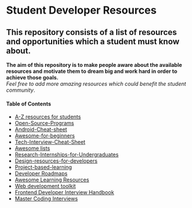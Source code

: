 # Student Developer Resources
## This repository consists of a list of resources and opportunities which a student must know about.<br/>
__The aim of this repository is to make people aware about the available resources and motivate them to dream big and work hard in order to achieve those goals.__<br/>
_Feel free to add more amazing resources which could benefit the student community_.

#### Table of Contents
- [A-Z resources for students](https://github.com/dipakkr/A-to-Z-Resources-for-Students)
- [Open-Source-Programs](https://github.com/tapaswenipathak/Open-Source-Programs)
- [Android-Cheat-sheet](https://github.com/anitaa1990/Android-Cheat-sheet)
- [Awesome-for-beginners](https://github.com/MunGell/awesome-for-beginners)
- [Tech-Interview-Cheat-Sheet](https://github.com/TSiege/Tech-Interview-Cheat-Sheet)
- [Awesome lists](https://github.com/sindresorhus/awesome)
- [Research-Internships-for-Undergraduates](https://github.com/himahuja/Research-Internships-for-Undergraduates)
- [Design-resources-for-developers](https://github.com/bradtraversy/design-resources-for-developers)
- [Project-based-learning](https://github.com/tuvtran/project-based-learning)
- [Developer Roadmaps](https://roadmap.sh/roadmaps)
- [Awesome Learning Resources](https://github.com/lauragift21/awesome-learning-resources)
- [Web development toolkit](https://codingheroes.io/resources/)
- [Frontend Developer Interview Handbook](https://yangshun.github.io/front-end-interview-handbook/)
- [Master Coding Interviews](https://medium.com/better-programming/the-software-engineering-study-guide-bac25b8b61eb)
